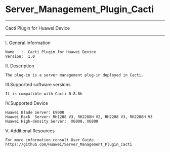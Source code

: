# Server_Management_Plugin_Cacti
****************************************************************************
Cacti Plugin for Huawei Device
****************************************************************************

I. General Information

    Name   :  Cacti Plugin for Huawei Device
    Version:  1.0

II. Description

    The plug-in is a server management plug-in deployed in Cacti.

III.Supported software versions

    It is compatible with Cacti 0.8.8h

IV.Supported Device

	Huawei Blade Server: E9000
	Huawei Rack  Server: RH1288 V3, RH2288H V2, RH2288 V3, RH2288H V3
	Huawei High-density Server:  X6000, X6800

V. Additional Resources

    For more information consult User Guide. https://github.com/Huawei/Server_Management_Plugin_Cacti
